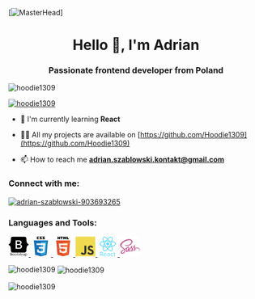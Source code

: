 [![MasterHead]([https://1.bp.blogspot.com/-7A4WynwLsM...](https://raw.githubusercontent.com/Hoodie1309/hoodie1309/main/readme-img.png))]
<h1 align="center">Hello 👋, I'm Adrian</h1>
<h3 align="center">Passionate frontend developer from Poland</h3>

<p align="left"> <img src="https://komarev.com/ghpvc/?username=hoodie1309&label=Profile%20views&color=0e75b6&style=flat" alt="hoodie1309" /> </p>

<p align="left"> <a href="https://github.com/ryo-ma/github-profile-trophy"><img src="https://github-profile-trophy.vercel.app/?username=hoodie1309" alt="hoodie1309" /></a> </p>

- 🌱 I'm currently learning **React**

- 👨‍💻 All my projects are available on [https://github.com/Hoodie1309](https://github.com/Hoodie1309)

- 📫 How to reach me **adrian.szablowski.kontakt@gmail.com**

<h3 align="left">Connect with me:</h3>
<p align="left">
<a href="https://linkedin.com/in/adrian-szabłowski-903693265" target="blank"><img align="center" src="https://raw.githubusercontent.com/rahuldkjain/github-profile-readme-generator/master/src/images/icons/Social/linked-in-alt.svg" alt="adrian-szabłowski-903693265" height="30" width="40" /></a>
</p>

<h3 align="left">Languages and Tools:</h3>
<p align="left"> <a href="https://getbootstrap.com" target="_blank" rel="noreferrer"> <img src="https://raw.githubusercontent.com/devicons/devicon/master/icons/bootstrap/bootstrap-plain-wordmark.svg" alt="bootstrap" width="40" height="40"/> </a> <a href="https://www.w3schools.com/css/" target="_blank" rel="noreferrer"> <img src="https://raw.githubusercontent.com/devicons/devicon/master/icons/css3/css3-original-wordmark.svg" alt="css3" width="40" height="40"/> </a> <a href="https://www.w3.org/html/" target="_blank" rel="noreferrer"> <img src="https://raw.githubusercontent.com/devicons/devicon/master/icons/html5/html5-original-wordmark.svg" alt="html5" width="40" height="40"/> </a> <a href="https://developer.mozilla.org/en-US/docs/Web/JavaScript" target="_blank" rel="noreferrer"> <img src="https://raw.githubusercontent.com/devicons/devicon/master/icons/javascript/javascript-original.svg" alt="javascript" width="40" height="40"/> </a> <a href="https://reactjs.org/" target="_blank" rel="noreferrer"> <img src="https://raw.githubusercontent.com/devicons/devicon/master/icons/react/react-original-wordmark.svg" alt="react" width="40" height="40"/> </a> <a href="https://sass-lang.com" target="_blank" rel="noreferrer"> <img src="https://raw.githubusercontent.com/devicons/devicon/master/icons/sass/sass-original.svg" alt="sass" width="40" height="40"/> </a> </p>

<p><img align="left" src="https://github-readme-stats.vercel.app/api/top-langs?username=hoodie1309&show_icons=true&locale=en&layout=compact" alt="hoodie1309" /></p>

<p>&nbsp;<img align="center" src="https://github-readme-stats.vercel.app/api?username=hoodie1309&show_icons=true&locale=en" alt="hoodie1309" /></p>

<p><img align="center" src="https://github-readme-streak-stats.herokuapp.com/?user=hoodie1309&" alt="hoodie1309" /></p>
